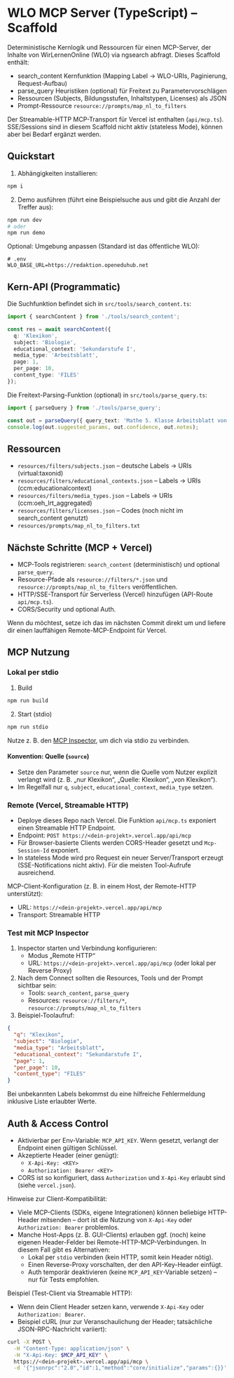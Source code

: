 # WLO MCP Server (TypeScript) – Scaffold

Deterministische Kernlogik und Ressourcen für einen MCP-Server, der Inhalte von WirLernenOnline (WLO) via ngsearch abfragt. Dieses Scaffold enthält:

- search_content Kernfunktion (Mapping Label -> WLO-URIs, Paginierung, Request-Aufbau)
- parse_query Heuristiken (optional) für Freitext zu Parametervorschlägen
- Ressourcen (Subjects, Bildungsstufen, Inhaltstypen, Licenses) als JSON
- Prompt-Ressource `resource://prompts/map_nl_to_filters`

Der Streamable-HTTP MCP-Transport für Vercel ist enthalten (`api/mcp.ts`). SSE/Sessions sind in diesem Scaffold nicht aktiv (stateless Mode), können aber bei Bedarf ergänzt werden.

## Quickstart

1. Abhängigkeiten installieren:

```bash
npm i
```

2. Demo ausführen (führt eine Beispielsuche aus und gibt die Anzahl der Treffer aus):

```bash
npm run dev
# oder
npm run demo
```

Optional: Umgebung anpassen (Standard ist das öffentliche WLO):

```
# .env
WLO_BASE_URL=https://redaktion.openeduhub.net
```

## Kern-API (Programmatic)

Die Suchfunktion befindet sich in `src/tools/search_content.ts`:

```ts
import { searchContent } from './tools/search_content';

const res = await searchContent({
  q: 'Klexikon',
  subject: 'Biologie',
  educational_context: 'Sekundarstufe I',
  media_type: 'Arbeitsblatt',
  page: 1,
  per_page: 10,
  content_type: 'FILES'
});
```

Die Freitext-Parsing-Funktion (optional) in `src/tools/parse_query.ts`:

```ts
import { parseQuery } from './tools/parse_query';

const out = parseQuery({ query_text: 'Mathe 5. Klasse Arbeitsblatt von Klexikon' });
console.log(out.suggested_params, out.confidence, out.notes);
```

## Ressourcen

- `resources/filters/subjects.json` – deutsche Labels -> URIs (virtual:taxonid)
- `resources/filters/educational_contexts.json` – Labels -> URIs (ccm:educationalcontext)
- `resources/filters/media_types.json` – Labels -> URIs (ccm:oeh_lrt_aggregated)
- `resources/filters/licenses.json` – Codes (noch nicht im search_content genutzt)
- `resources/prompts/map_nl_to_filters.txt`

## Nächste Schritte (MCP + Vercel)

- MCP-Tools registrieren: `search_content` (deterministisch) und optional `parse_query`.
- Resource-Pfade als `resource://filters/*.json` und `resource://prompts/map_nl_to_filters` veröffentlichen.
- HTTP/SSE-Transport für Serverless (Vercel) hinzufügen (API-Route `api/mcp.ts`).
- CORS/Security und optional Auth.

Wenn du möchtest, setze ich das im nächsten Commit direkt um und liefere dir einen lauffähigen Remote-MCP-Endpoint für Vercel.

## MCP Nutzung

### Lokal per stdio

1. Build

```bash
npm run build
```

2. Start (stdio)

```bash
npm run stdio
```

Nutze z. B. den [MCP Inspector](https://github.com/modelcontextprotocol/inspector), um dich via stdio zu verbinden.

#### Konvention: Quelle (`source`)

- Setze den Parameter `source` nur, wenn die Quelle vom Nutzer explizit verlangt wird (z. B. „nur Klexikon“, „Quelle: Klexikon“, „von Klexikon“).
- Im Regelfall nur `q`, `subject`, `educational_context`, `media_type` setzen.

### Remote (Vercel, Streamable HTTP)

- Deploye dieses Repo nach Vercel. Die Funktion `api/mcp.ts` exponiert einen Streamable HTTP Endpoint.
- Endpoint: `POST https://<dein-projekt>.vercel.app/api/mcp`
- Für Browser-basierte Clients werden CORS-Header gesetzt und `Mcp-Session-Id` exponiert.
- In stateless Mode wird pro Request ein neuer Server/Transport erzeugt (SSE-Notifications nicht aktiv). Für die meisten Tool-Aufrufe ausreichend.

MCP-Client-Konfiguration (z. B. in einem Host, der Remote-HTTP unterstützt):

- URL: `https://<dein-projekt>.vercel.app/api/mcp`
- Transport: Streamable HTTP

### Test mit MCP Inspector

1. Inspector starten und Verbindung konfigurieren:
   - Modus „Remote HTTP“
   - URL: `https://<dein-projekt>.vercel.app/api/mcp` (oder lokal per Reverse Proxy)
2. Nach dem Connect sollten die Resources, Tools und der Prompt sichtbar sein:
   - Tools: `search_content`, `parse_query`
   - Resources: `resource://filters/*`, `resource://prompts/map_nl_to_filters`
3. Beispiel-Toolaufruf:

```json
{
  "q": "Klexikon",
  "subject": "Biologie",
  "media_type": "Arbeitsblatt",
  "educational_context": "Sekundarstufe I",
  "page": 1,
  "per_page": 10,
  "content_type": "FILES"
}
```

Bei unbekannten Labels bekommst du eine hilfreiche Fehlermeldung inklusive Liste erlaubter Werte.

## Auth & Access Control

- Aktivierbar per Env-Variable: `MCP_API_KEY`. Wenn gesetzt, verlangt der Endpoint einen gültigen Schlüssel.
- Akzeptierte Header (einer genügt):
  - `X-Api-Key: <KEY>`
  - `Authorization: Bearer <KEY>`
- CORS ist so konfiguriert, dass `Authorization` und `X-Api-Key` erlaubt sind (siehe `vercel.json`).

Hinweise zur Client-Kompatibilität:

- Viele MCP-Clients (SDKs, eigene Integrationen) können beliebige HTTP-Header mitsenden – dort ist die Nutzung von `X-Api-Key` oder `Authorization: Bearer` problemlos.
- Manche Host-Apps (z. B. GUI-Clients) erlauben ggf. (noch) keine eigenen Header-Felder bei Remote-HTTP-MCP-Verbindungen. In diesem Fall gibt es Alternativen:
  - Lokal per `stdio` verbinden (kein HTTP, somit kein Header nötig).
  - Einen Reverse-Proxy vorschalten, der den API-Key-Header einfügt.
  - Auth temporär deaktivieren (keine `MCP_API_KEY`-Variable setzen) – nur für Tests empfohlen.

Beispiel (Test-Client via Streamable HTTP):

- Wenn dein Client Header setzen kann, verwende `X-Api-Key` oder `Authorization: Bearer`.
- Beispiel cURL (nur zur Veranschaulichung der Header; tatsächliche JSON-RPC-Nachricht variiert):

```bash
curl -X POST \
  -H "Content-Type: application/json" \
  -H "X-Api-Key: $MCP_API_KEY" \
  https://<dein-projekt>.vercel.app/api/mcp \
  -d '{"jsonrpc":"2.0","id":1,"method":"core/initialize","params":{}}'
